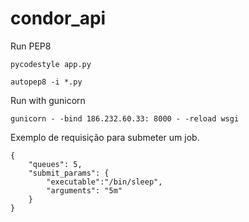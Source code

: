 # condor_api


Run PEP8
```
pycodestyle app.py

autopep8 -i *.py
```

Run with gunicorn
```
gunicorn - -bind 186.232.60.33: 8000 - -reload wsgi
```


Exemplo de requisição para submeter um job. 

```
{
	"queues": 5,
	"submit_params": {
		"executable":"/bin/sleep",
		"arguments": "5m"
	}	
}
```